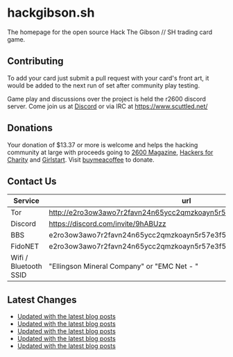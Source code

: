 # hackgibson.sh
The homepage for the open source Hack The Gibson // SH trading card game.


## Contributing

To add your card just submit a pull request with your card's front art, it would be added to the next run of set after community play testing.

Game play and discussions over the project is held the r2600 discord server. Come join us at [Discord](https://discord.com/invite/9hABUzz) or via IRC at https://www.scuttled.net/


## Donations

Your donation of $13.37 or more is welcome and helps the hacking community at large with proceeds going to [2600 Magazine](https://2600.com/), [Hackers for Charity](https://hackersforcharity.org) and [Girlstart](https://girlstart.org).  Visit [buymeacoffee](https://www.buymeacoffee.com/hackgibson.sh) to donate.


## Contact Us

Service | url
-|-
Tor | http://e2ro3ow3awo7r2favn24n65ycc2qmzkoayn5r57e3f56nvjwdcgg32ad.onion
Discord | https://discord.com/invite/9hABUzz
BBS | e2ro3ow3awo7r2favn24n65ycc2qmzkoayn5r57e3f56nvjwdcgg32ad.onion:23
FidoNET | e2ro3ow3awo7r2favn24n65ycc2qmzkoayn5r57e3f56nvjwdcgg32ad.onion:24554
Wifi / Bluetooth SSID | "Ellingson Mineral Company" or "EMC Net - <fidonet address>"

## Latest Changes
<!-- BLOG-POST-LIST:START -->
- [Updated with the latest blog posts](https://github.com/DFW2600/hackgibson.sh/commit/f877f7f4521a27a4512dd2771038583664b722ed)
- [Updated with the latest blog posts](https://github.com/DFW2600/hackgibson.sh/commit/a8d0e114ba7f7bca45f56492a8d8c37c50a43161)
- [Updated with the latest blog posts](https://github.com/DFW2600/hackgibson.sh/commit/2c1450e21126eb8d1c5d2738f29f78b3217f4374)
- [Updated with the latest blog posts](https://github.com/DFW2600/hackgibson.sh/commit/e2b65cdcb9ea8e0b695b28fc4aae0fd6d8ef33e3)
- [Updated with the latest blog posts](https://github.com/DFW2600/hackgibson.sh/commit/06d7e27bdd971067f4b48a9534f81c09bf04f6ac)
<!-- BLOG-POST-LIST:END -->
